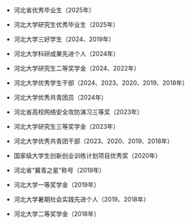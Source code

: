 
- 河北省优秀毕业生（2025年）

- 河北大学研究生优秀毕业生（2025年）

- 河北大学三好学生（2024、2019年）

- 河北大学科研成果先进个人（2024年）

- 河北大学研究生二等奖学金（2024、2022年）

- 河北大学优秀学生干部（2024、2023、2020、2019、2018年）

- 河北大学优秀共青团员（2024年）

- 河北省高校网络安全攻防演习三等奖（2023年）

- 河北大学研究生三等奖学金（2023年）

- 河北大学优秀共青团干部（2023、2020、2019、2018年）

- 国家级大学生创新创业训练计划项目优秀奖（2020年）

- 河北省“冀青之星”称号（2019年）

- 河北大学一等奖学金（2019年）

- 河北大学暑期社会实践先进个人（2019、2018年）

- 河北大学二等奖学金（2018年）